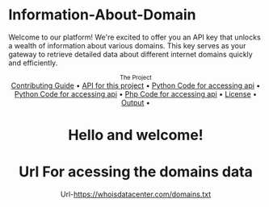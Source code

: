 # Information-About-Domain
Welcome to our platform! We're excited to offer you an API key that unlocks a wealth of information about various domains. This key serves as your gateway to retrieve detailed data about different internet domains quickly and efficiently. 

<div align="center">
    <sub>The Project</sub>
    <br />
    <a href="CONTRIBUTING.md">Contributing Guide</a> •
    <a href="API for Acessing Data">API for this project</a> •
    <a href="Python Code">Python Code for accessing api</a> •
    <a href="Bash Code">Python Code for accessing api</a> •
    <a href="Php Code">Php Code for accessing api</a> •
    <a href="LICENSE">License</a> •
    <a href="Output of Serp">Output</a> •
    

<br />

# Hello and welcome!
# Url For acessing the domains data

Url-https://whoisdatacenter.com/domains.txt

